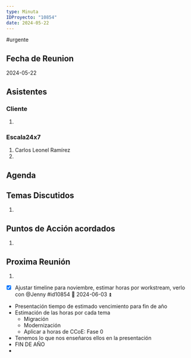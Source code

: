 ```yaml
---
type: Minuta
IDProyecto: "10854"
date: 2024-05-22
---
```



#urgente
## Fecha de Reunion
2024-05-22

## Asistentes

### Cliente
1. 
### Escala24x7
1. Carlos Leonel Ramírez
2. 

## Agenda

## Temas Discutidos
1. 

## Puntos de Acción acordados
1. 

## Proxima Reunión
1.  

- [x] Ajustar timeline para noviembre, estimar horas por workstream, verlo con @Jenny #id10854  📅 2024-06-03  ⏫
	
- Presentación tiempo de estimado vencimiento para fin de año
- Estimación de las horas por cada tema
	- Migración
	- Modernización
	- Aplicar a horas de CCoE: Fase 0
- Tenemos lo que nos enseñaros  ellos en la presentación
- FIN DE AÑO
-